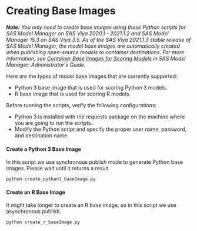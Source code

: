 # Creating Base Images

_**Note:** You only need to create base images using these Python scripts for SAS Model Manager on SAS Viya 2020.1 - 2021.1.2 and SAS Model Manager 15.3 on SAS Viya 3.5. 
As of the SAS Viya 2021.1.3 stable release of SAS Model Manager, the model base images are automatically created when publishing open-source models to container destinations. 
For more information, see [Container Base Images for Scoring Models](https://documentation.sas.com/doc/en/mdlmgrcdc/v_009/mdlmgrag/n0x0rvwqs9lvpun16sfdqoff4tsk.htm#p0hmbi6svov1lun1wx6ibq8a6u98) in SAS Model Manager: Administrator's Guide._

Here are the types of model base images that are currently supported:

* Python 3 base image that is used for scoring Python 3 models.
* R base image that is used for scoring R models.

Before running the scripts, verify the following configurations:
* Python 3 is installed with the requests package on the machine where you are going to run the scripts.
* Modify the Python script and specify the proper user name, password, and destination name. 

#### Create a Python 3 Base Image
In this script we use synchronous publish mode to generate Python base images. Please wait until it returns a result.
```
python create_python3_baseImage.py
```
#### Create an R Base Image
It might take longer to create an R base image, so in this script we use asynchronous publish.
```
python create_r_baseImage.py
```
